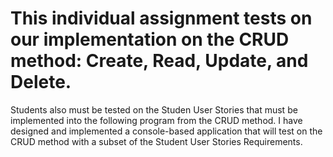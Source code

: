 # This individual assignment tests on our implementation on the CRUD method: Create, Read, Update, and Delete. 
Students also must be tested on the Studen User Stories that must be implemented into the following program from the CRUD method.
I have designed and implemented a console-based application that will test on the CRUD method with a subset of the Student User Stories Requirements.
